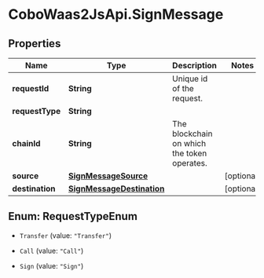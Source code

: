 # CoboWaas2JsApi.SignMessage

## Properties

Name | Type | Description | Notes
------------ | ------------- | ------------- | -------------
**requestId** | **String** | Unique id of the request. | 
**requestType** | **String** |  | 
**chainId** | **String** | The blockchain on which the token operates. | 
**source** | [**SignMessageSource**](SignMessageSource.md) |  | [optional] 
**destination** | [**SignMessageDestination**](SignMessageDestination.md) |  | [optional] 



## Enum: RequestTypeEnum


* `Transfer` (value: `"Transfer"`)

* `Call` (value: `"Call"`)

* `Sign` (value: `"Sign"`)




